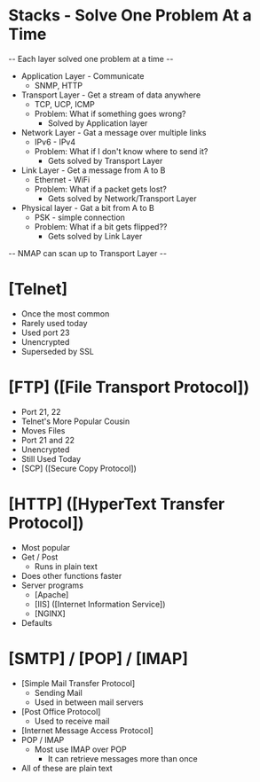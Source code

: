 # Stacks - Solve One Problem At a Time
-- Each layer solved one problem at a time --
- Application Layer - Communicate
	- SNMP, HTTP
- Transport Layer - Get a stream of data anywhere
	- TCP, UCP, ICMP
	- Problem: What if something goes wrong?
		- Solved by Application layer
- Network Layer - Gat a message over multiple links
	- IPv6 - IPv4
	- Problem: What if I don't know where to send it?
		- Gets solved by Transport Layer
- Link Layer - Get a message from A to B
	- Ethernet - WiFi
	- Problem: What if a packet gets lost?
		- Gets solved by Network/Transport Layer
- Physical layer - Gat a bit from A to B 
	- PSK - simple connection
	- Problem: What if a bit gets flipped??
		- Gets solved by Link Layer

-- NMAP can scan up to Transport Layer --

# [Telnet]
- Once the most common
- Rarely used today
- Used port 23
- Unencrypted
- Superseded by SSL

# [FTP] ([File Transport Protocol])
- Port 21, 22
- Telnet's More Popular Cousin
- Moves Files
- Port 21 and 22
- Unencrypted
- Still Used Today
- [SCP] ([Secure Copy Protocol])

# [HTTP] ([HyperText Transfer Protocol])
- Most popular
- Get / Post
	- Runs in plain text
- Does other functions faster
- Server programs
	- [Apache]
	- [IIS] ([Internet Information Service])
	- [NGINX]
- Defaults

# [SMTP] / [POP] / [IMAP]
- [Simple Mail Transfer Protocol]
	- Sending Mail
	- Used in between mail servers
- [Post Office Protocol]
	- Used to receive mail
- [Internet Message Access Protocol]
- POP / IMAP
	- Most use IMAP over POP
		- It can retrieve messages more than once
- All of these are plain text